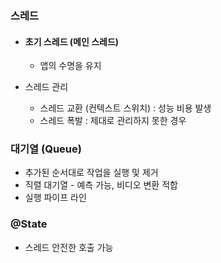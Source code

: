 ### 스레드 

- #### 초기 스레드 (메인 스레드)
  - 앱의 수명을 유지
 
- 스레드 관리
  - 스레드 교환 (컨텍스트 스위치) : 성능 비용 발생
  - 스레드 폭발 : 제대로 관리하지 못한 경우

### 대기열 (Queue)
  - 추가된 순서대로 작업을 실행 및 제거
  - 직렬 대기열 - 예측 가능, 비디오 변환 적합 
  - 실행 파이프 라인

### @State
  - 스레드 안전한 호출 가능 

